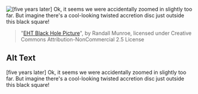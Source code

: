 ![\[five years later\] Ok, it seems we were accidentally zoomed in slightly too far. But imagine there's a cool-looking twisted accretion disc just outside this black square!](https://imgs.xkcd.com/comics/eht_black_hole_picture.png)
> "[EHT Black Hole Picture](https://xkcd.com/2133/)", by Randall Munroe, licensed under Creative Commons Attribution-NonCommercial 2.5 License

## Alt Text
\[five years later\] Ok, it seems we were accidentally zoomed in slightly too far. But imagine there's a cool-looking twisted accretion disc just outside this black square!
